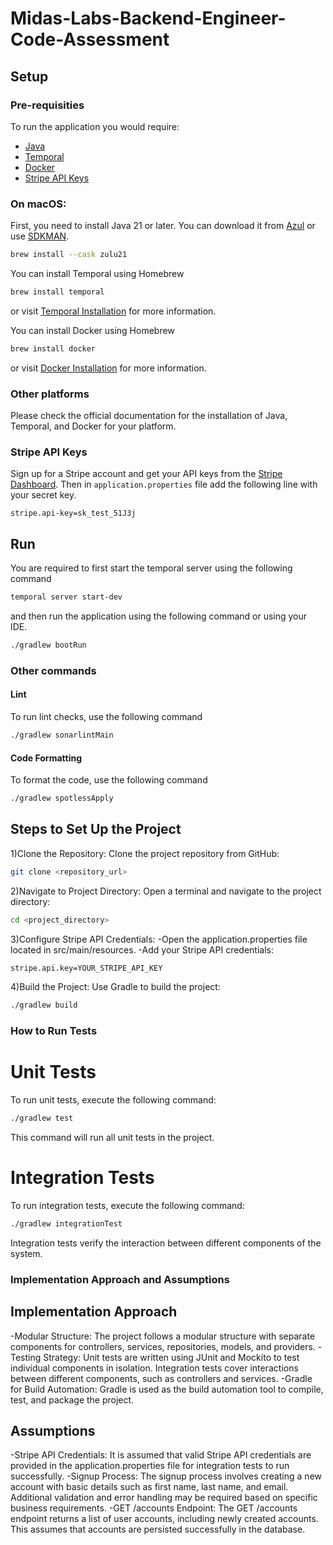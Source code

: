 # Midas-Labs-Backend-Engineer-Code-Assessment
## Setup

### Pre-requisities

To run the application you would require:

- [Java](https://www.azul.com/downloads/#zulu)
- [Temporal](https://docs.temporal.io/cli#install)
- [Docker](https://docs.docker.com/get-docker/)
- [Stripe API Keys](https://stripe.com/docs/keys)

### On macOS:

First, you need to install Java 21 or later. You can download it from [Azul](https://www.azul.com/downloads/#zulu) or
use [SDKMAN](https://sdkman.io/).

```sh
brew install --cask zulu21
```

You can install Temporal using Homebrew

```sh
brew install temporal
```

or visit [Temporal Installation](https://docs.temporal.io/cli#install) for more information.

You can install Docker using Homebrew

```sh
brew install docker
```

or visit [Docker Installation](https://docs.docker.com/get-docker/) for more information.

### Other platforms

Please check the official documentation for the installation of Java, Temporal, and Docker for your platform.

### Stripe API Keys

Sign up for a Stripe account and get your API keys from the [Stripe Dashboard](https://dashboard.stripe.com/apikeys).
Then in `application.properties` file add the following line with your secret key.

```properties
stripe.api-key=sk_test_51J3j
```

## Run

You are required to first start the temporal server using the following command

```sh
temporal server start-dev
```

and then run the application using the following command or using your IDE.

```sh
./gradlew bootRun
```

### Other commands

#### Lint
To run lint checks, use the following command

```sh
./gradlew sonarlintMain
```

#### Code Formatting
To format the code, use the following command

```sh
./gradlew spotlessApply
```

## Steps to Set Up the Project
1)Clone the Repository: Clone the project repository from GitHub:
```sh
git clone <repository_url>
```
2)Navigate to Project Directory: Open a terminal and navigate to the project directory:
```sh
cd <project_directory>
```
3)Configure Stripe API Credentials:
-Open the application.properties file located in src/main/resources.
-Add your Stripe API credentials:
```sh
stripe.api.key=YOUR_STRIPE_API_KEY
```
4)Build the Project: Use Gradle to build the project:
```sh
./gradlew build
```

### How to Run Tests
# Unit Tests
To run unit tests, execute the following command:
```sh
./gradlew test
```
This command will run all unit tests in the project.

# Integration Tests
To run integration tests, execute the following command:
```sh
./gradlew integrationTest
```
Integration tests verify the interaction between different components of the system.

### Implementation Approach and Assumptions
## Implementation Approach
-Modular Structure: The project follows a modular structure with separate components for controllers, services, repositories, models, and providers.
-Testing Strategy: Unit tests are written using JUnit and Mockito to test individual components in isolation. Integration tests cover interactions between different components, such as controllers and services.
-Gradle for Build Automation: Gradle is used as the build automation tool to compile, test, and package the project.

## Assumptions
-Stripe API Credentials: It is assumed that valid Stripe API credentials are provided in the application.properties file for integration tests to run successfully.
-Signup Process: The signup process involves creating a new account with basic details such as first name, last name, and email. Additional validation and error handling may be required based on specific business requirements.
-GET /accounts Endpoint: The GET /accounts endpoint returns a list of user accounts, including newly created accounts. This assumes that accounts are persisted successfully in the database.

